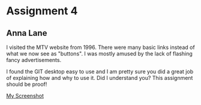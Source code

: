 # Assignment 4
## Anna Lane


I visited the MTV website from 1996.  There were many basic links instead of what we now see as "buttons".  I was mostly amused by the lack of flashing fancy advertisements.

I found the GIT desktop easy to use and I am pretty sure you did a great job of explaining how and why to use it.  Did I understand you?  This assignment should be proof!

[My Screenshot](./images/Capture1.PNG)
